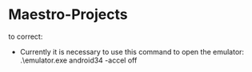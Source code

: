 # Maestro-Projects

to correct:
- Currently it is necessary to use this command to open the emulator: .\emulator.exe android34 -accel off
